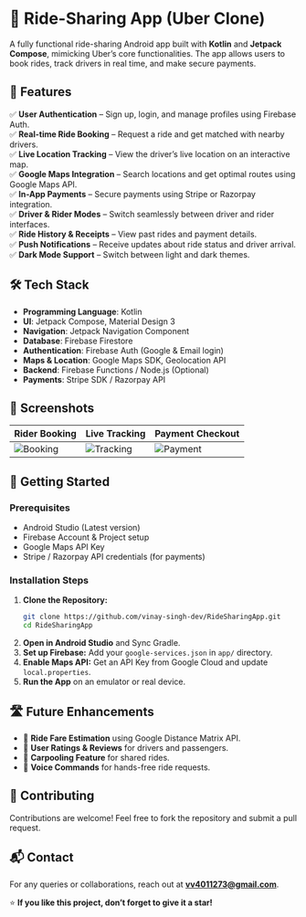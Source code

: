 # 🚖 Ride-Sharing App (Uber Clone)

A fully functional ride-sharing Android app built with **Kotlin** and **Jetpack Compose**, mimicking Uber’s core functionalities. The app allows users to book rides, track drivers in real time, and make secure payments.

## 🚀 Features

✅ **User Authentication** – Sign up, login, and manage profiles using Firebase Auth.  
✅ **Real-time Ride Booking** – Request a ride and get matched with nearby drivers.  
✅ **Live Location Tracking** – View the driver’s live location on an interactive map.  
✅ **Google Maps Integration** – Search locations and get optimal routes using Google Maps API.  
✅ **In-App Payments** – Secure payments using Stripe or Razorpay integration.  
✅ **Driver & Rider Modes** – Switch seamlessly between driver and rider interfaces.  
✅ **Ride History & Receipts** – View past rides and payment details.  
✅ **Push Notifications** – Receive updates about ride status and driver arrival.  
✅ **Dark Mode Support** – Switch between light and dark themes.  

## 🛠 Tech Stack

- **Programming Language**: Kotlin
- **UI**: Jetpack Compose, Material Design 3
- **Navigation**: Jetpack Navigation Component
- **Database**: Firebase Firestore
- **Authentication**: Firebase Auth (Google & Email login)
- **Maps & Location**: Google Maps SDK, Geolocation API
- **Backend**: Firebase Functions / Node.js (Optional)
- **Payments**: Stripe SDK / Razorpay API

## 📲 Screenshots

| Rider Booking | Live Tracking | Payment Checkout |
|--------------|--------------|----------------|
| ![Booking](https://via.placeholder.com/200) | ![Tracking](https://via.placeholder.com/200) | ![Payment](https://via.placeholder.com/200) |

## 🚀 Getting Started

### Prerequisites
- Android Studio (Latest version)
- Firebase Account & Project setup
- Google Maps API Key
- Stripe / Razorpay API credentials (for payments)

### Installation Steps
1. **Clone the Repository:**  
   ```sh
   git clone https://github.com/vinay-singh-dev/RideSharingApp.git
   cd RideSharingApp 
   ```
2. **Open in Android Studio** and Sync Gradle.
3. **Set up Firebase:** Add your `google-services.json` in `app/` directory.
4. **Enable Maps API:** Get an API Key from Google Cloud and update `local.properties`.
5. **Run the App** on an emulator or real device.

## 🛣 Future Enhancements
- 🔹 **Ride Fare Estimation** using Google Distance Matrix API.
- 🔹 **User Ratings & Reviews** for drivers and passengers.
- 🔹 **Carpooling Feature** for shared rides.
- 🔹 **Voice Commands** for hands-free ride requests.

## 🤝 Contributing
Contributions are welcome! Feel free to fork the repository and submit a pull request.

## 📬 Contact
For any queries or collaborations, reach out at **[vv4011273@gmail.com](mailto:vv4011273@gmail.com)**.

⭐ **If you like this project, don’t forget to give it a star!**

